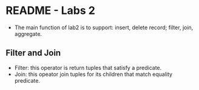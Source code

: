 # README - Labs 2

- The main function of lab2 is to support: insert, delete record; filter, join, aggregate.

## Filter and Join

- Filter: this operator is return tuples that satisfy a predicate.
- Join: this opeator join tuples for its children that match equality predicate.
